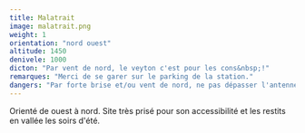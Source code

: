 ```yaml
---
title: Malatrait
image: malatrait.png
weight: 1
orientation: "nord ouest"
altitude: 1450
denivele: 1000
dicton: "Par vent de nord, le veyton c'est pour les cons&nbsp;!"
remarques: "Merci de se garer sur le parking de la station."
dangers: "Par forte brise et/ou vent de nord, ne pas dépasser l'antenne pour éviter l'effet venturi à l'entrée de la vallée du veyton."
---
```

Orienté de ouest à nord. Site très prisé pour son accessibilité et les restits en vallée les soirs d'été.
